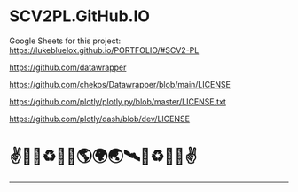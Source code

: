 # SCV2PL.GitHub.IO

Google Sheets for this project: https://lukebluelox.github.io/PORTFOLIO/#SCV2-PL

https://github.com/datawrapper

https://github.com/chekos/Datawrapper/blob/main/LICENSE

https://github.com/plotly/plotly.py/blob/master/LICENSE.txt

https://github.com/plotly/dash/blob/dev/LICENSE

# ✌💙💚♻️🌌🚀🌎🌍🌏🛰🌌♻️💚💙✌

<hr>
